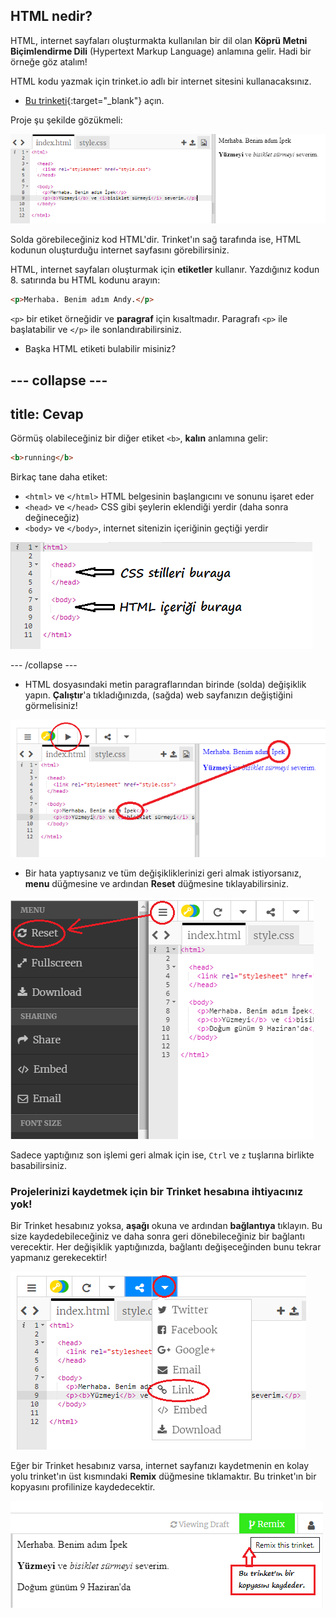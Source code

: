 ## HTML nedir?

HTML, internet sayfaları oluşturmakta kullanılan bir dil olan **Köprü Metni Biçimlendirme Dili** (Hypertext Markup Language) anlamına gelir. Hadi bir örneğe göz atalım!

HTML kodu yazmak için trinket.io adlı bir internet sitesini kullanacaksınız.

+ [Bu trinketi](http://jumpto.cc/web-intro){:target="_blank"} açın.

Proje şu şekilde gözükmeli:

![ekran görüntüsü](images/birthday-starter.png)

Solda görebileceğiniz kod HTML'dir. Trinket'ın sağ tarafında ise, HTML kodunun oluşturduğu internet sayfasını görebilirsiniz.

HTML, internet sayfaları oluşturmak için **etiketler** kullanır. Yazdığınız kodun 8. satırında bu HTML kodunu arayın:

```html
<p>Merhaba. Benim adım Andy.</p>
```

`<p>` bir etiket örneğidir ve **paragraf** için kısaltmadır. Paragrafı `<p>` ile başlatabilir ve `</p>` ile sonlandırabilirsiniz.

+ Başka HTML etiketi bulabilir misiniz?

## \--- collapse \---

## title: Cevap

Görmüş olabileceğiniz bir diğer etiket `<b>`, **kalın** anlamına gelir:

```html
<b>running</b>
```

Birkaç tane daha etiket:

+ `<html>` ve `</html>` HTML belgesinin başlangıcını ve sonunu işaret eder
+ `<head>` ve `</head>` CSS gibi şeylerin eklendiği yerdir (daha sonra değineceğiz)
+ `<body>` ve `</body>`, internet sitenizin içeriğinin geçtiği yerdir

![ekran görüntüsü](images/birthday-head-body.png)

\--- /collapse \---

+ HTML dosyasındaki metin paragraflarından birinde (solda) değişiklik yapın. **Çalıştır**'a tıkladığınızda, (sağda) web sayfanızın değiştiğini görmelisiniz!

![ekran görüntüsü](images/birthday-edit-html.png)

+ Bir hata yaptıysanız ve tüm değişikliklerinizi geri almak istiyorsanız, **menu** düğmesine ve ardından **Reset** düğmesine tıklayabilirsiniz.

![ekran görüntüsü](images/birthday-reset.png)

Sadece yaptığınız son işlemi geri almak için ise, `Ctrl` ve `z` tuşlarına birlikte basabilirsiniz.

### Projelerinizi kaydetmek için bir Trinket hesabına ihtiyacınız yok!

Bir Trinket hesabınız yoksa, **aşağı** okuna ve ardından **bağlantıya** tıklayın. Bu size kaydedebileceğiniz ve daha sonra geri dönebileceğiniz bir bağlantı verecektir. Her değişiklik yaptığınızda, bağlantı değişeceğinden bunu tekrar yapmanız gerekecektir!

![ekran görüntüsü](images/birthday-link.png)

Eğer bir Trinket hesabınız varsa, internet sayfanızı kaydetmenin en kolay yolu trinket'ın üst kısmındaki **Remix** düğmesine tıklamaktır. Bu trinket'ın bir kopyasını profilinize kaydedecektir.

![ekran görüntüsü](images/birthday-remix.png)